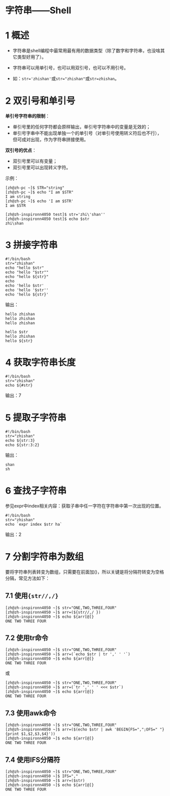 # 字符串——Shell

# 1 概述

- 字符串是shell编程中最常用最有用的数据类型（除了数字和字符串，也没啥其它类型好用了）。

- 字符串可以用单引号，也可以用双引号，也可以不用引号。
- 如：`str='zhishan'`或``str="zhishan"``或`str=zhishan`。

# 2 双引号和单引号

**单引号字符串的限制**：

- 单引号里的任何字符都会原样输出，单引号字符串中的变量是无效的；
- 单引号字串中不能出现单独一个的单引号（对单引号使用转义符后也不行），但可成对出现，作为字符串拼接使用。

**双引号的优点**：

- 双引号里可以有变量；
- 双引号里可以出现转义字符。

示例：

```shell
[zh@zh-pc ~]$ STR="string"
[zh@zh-pc ~]$ echo "I am $STR"
I am string
[zh@zh-pc ~]$ echo 'I am $STR'
I am $STR
```

```shell
[zh@zh-inspironn4050 test]$ str='zhi\'shan''
[zh@zh-inspironn4050 test]$ echo $str 
zhi\shan
```

# 3 拼接字符串

```shell
#!/bin/bash
str="zhishan"
echo "hello $str"
echo "hello "$str""
echo "hello ${str}"
echo
echo 'hello $str'
echo 'hello '$str''
echo 'hello ${str}'
```

输出：

```
hello zhishan
hello zhishan
hello zhishan

hello $str
hello zhishan
hello ${str}
```

# 4 获取字符串长度

```shell
#!/bin/bash
str="zhishan"
echo ${#str}
```

输出：7

# 5 提取子字符串

```shell
#!/bin/bash
str="zhishan"
echo ${str:3}
echo ${str:3:2}
```

输出：

```
shan
sh
```

# 6 查找子字符串

参见expr中index相关内容：获取子串中任一字符在字符串中第一次出现的位置。

```shell
#!/bin/bash
str="zhishan"
echo `expr index $str ha`
```

输出：2

# 7 分割字符串为数组

要将字符串列表转变为数组，只需要在前面加()，所以关键是将分隔符转变为空格分隔，常见方法如下：

##  7.1 使用`{str//,/}`

```shell
[zh@zh-inspironn4050 ~]$ str="ONE,TWO,THREE,FOUR"
[zh@zh-inspironn4050 ~]$ arr=(${str//,/ })
[zh@zh-inspironn4050 ~]$ echo ${arr[@]}
ONE TWO THREE FOUR
```

## 7.2 使用tr命令

```shell
[zh@zh-inspironn4050 ~]$ str="ONE,TWO,THREE,FOUR"
[zh@zh-inspironn4050 ~]$ arr=(`echo $str | tr ',' ' '`)
[zh@zh-inspironn4050 ~]$ echo ${arr[@]}
ONE TWO THREE FOUR
```

或

```shell
[zh@zh-inspironn4050 ~]$ str="ONE,TWO,THREE,FOUR"
[zh@zh-inspironn4050 ~]$ arr=(`tr ',' ' ' <<< $str`)
[zh@zh-inspironn4050 ~]$ echo ${arr[@]}
ONE TWO THREE FOUR
```

## 7.3 使用awk命令

```shell
[zh@zh-inspironn4050 ~]$ str="ONE,TWO,THREE,FOUR"
[zh@zh-inspironn4050 ~]$ arr=($(echo $str | awk 'BEGIN{FS=",";OFS=" "} {print $1,$2,$3,$4}'))
[zh@zh-inspironn4050 ~]$ echo ${arr[@]}
ONE TWO THREE FOUR
```

## 7.4 使用IFS分隔符

```shell
[zh@zh-inspironn4050 ~]$ str="ONE,TWO,THREE,FOUR"
[zh@zh-inspironn4050 ~]$ IFS=","
[zh@zh-inspironn4050 ~]$ arr=($str)
[zh@zh-inspironn4050 ~]$ echo ${arr[@]}
ONE TWO THREE FOUR
```

